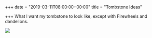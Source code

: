 +++
date = "2019-03-11T08:00:00+00:00"
title = "Tombstone Ideas"

+++
What I want my tombstone to look like, except with Firewheels and dandelions.

![](https://res.cloudinary.com/tobyblog/image/upload/v1552329066/img/742D9FDB-942E-4866-B51B-A041C02A80C5.jpg)